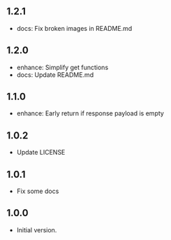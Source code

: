 ## 1.2.1

- docs: Fix broken images in README.md

## 1.2.0

- enhance: Simplify get functions
- docs: Update README.md

## 1.1.0

- enhance: Early return if response payload is empty

## 1.0.2

- Update LICENSE

## 1.0.1

- Fix some docs

## 1.0.0

- Initial version.
